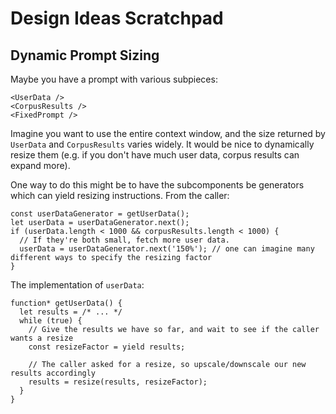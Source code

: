 # Design Ideas Scratchpad

## Dynamic Prompt Sizing
Maybe you have a prompt with various subpieces:

```tsx
<UserData />
<CorpusResults />
<FixedPrompt />
```

Imagine you want to use the entire context window, and the size returned by `UserData` and `CorpusResults` varies widely. It would be nice to dynamically resize them (e.g. if you don't have much user data, corpus results can expand more).

One way to do this might be to have the subcomponents be generators which can yield resizing instructions. From the caller:

```tsx
const userDataGenerator = getUserData();
let userData = userDataGenerator.next();
if (userData.length < 1000 && corpusResults.length < 1000) {
  // If they're both small, fetch more user data.
  userData = userDataGenerator.next('150%'); // one can imagine many different ways to specify the resizing factor
}
```

The implementation of `userData`:

```tsx
function* getUserData() {
  let results = /* ... */
  while (true) {
    // Give the results we have so far, and wait to see if the caller wants a resize
    const resizeFactor = yield results;

    // The caller asked for a resize, so upscale/downscale our new results accordingly
    results = resize(results, resizeFactor);
  }
}
```